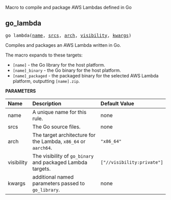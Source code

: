 <!-- Generated with Stardoc: http://skydoc.bazel.build -->

Macro to compile and package AWS Lambdas defined in Go

<a id="#go_lambda"></a>

## go_lambda

<pre>
go_lambda(<a href="#go_lambda-name">name</a>, <a href="#go_lambda-srcs">srcs</a>, <a href="#go_lambda-arch">arch</a>, <a href="#go_lambda-visibility">visibility</a>, <a href="#go_lambda-kwargs">kwargs</a>)
</pre>

Compiles and packages an AWS Lambda written in Go.

The macro expands to these targets:
* `[name]` - the Go library for the host platform.
* `[name]_binary` - the Go binary for the host platform.
* `[name]_packaged` - the packaged binary for the selected AWS Lambda platform, outputting `[name].zip`.


**PARAMETERS**


| Name  | Description | Default Value |
| :------------- | :------------- | :------------- |
| <a id="go_lambda-name"></a>name |  A unique name for this rule.   |  none |
| <a id="go_lambda-srcs"></a>srcs |  The Go source files.   |  none |
| <a id="go_lambda-arch"></a>arch |  The target architecture for the Lambda, <code>x86_64</code> or <code>aarch64</code>.   |  <code>"x86_64"</code> |
| <a id="go_lambda-visibility"></a>visibility |  The visibility of <code>go_binary</code> and packaged Lambda targets.   |  <code>["//visibility:private"]</code> |
| <a id="go_lambda-kwargs"></a>kwargs |  additional named parameters passed to <code>go_library</code>.   |  none |


